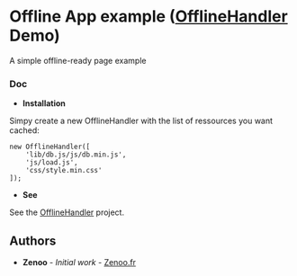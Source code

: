 # Offline App example ([OfflineHandler](https://github.com/Zenoo/offline-handler) Demo)

A simple offline-ready page example

### Doc

* **Installation**

Simpy create a new OfflineHandler with the list of ressources you want cached:
```
new OfflineHandler([
	'lib/db.js/js/db.min.js',
	'js/load.js',
	'css/style.min.css'
]);
```

* **See**

See the [OfflineHandler](https://github.com/Zenoo/offline-handler) project.

## Authors

* **Zenoo** - *Initial work* - [Zenoo.fr](https://zenoo.fr)